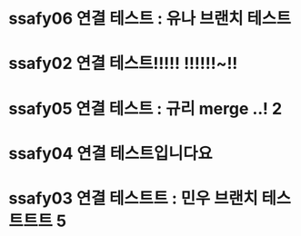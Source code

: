 # ssafy06 연결 테스트 : 유나 브랜치 테스트
# ssafy02 연결 테스트!!!!! !!!!!!~!!
# ssafy05 연결 테스트 : 규리 merge ..! 2
# ssafy04 연결 테스트입니다요
# ssafy03 연결 테스트트 : 민우 브랜치 테스트트트 5
